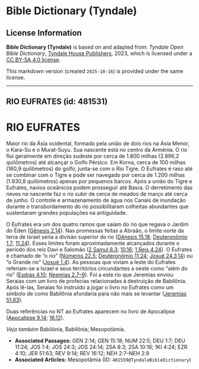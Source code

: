 # Bible Dictionary (Tyndale)

## License Information

**Bible Dictionary (Tyndale)** is based on and adapted from: _Tyndale Open Bible Dictionary_, [Tyndale House Publishers](https://tyndaleopenresources.com/), 2023, which is licensed under a [CC BY-SA 4.0 license](https://creativecommons.org/licenses/by-sa/4.0/legalcode.en).

This markdown version (created `2025-10-16`) is provided under the same license.



--------------------------------

## RIO EUFRATES (id: 481531)

RIO EUFRATES
============

Maior rio da Ásia ocidental, formado pela união de dois rios na Ásia Menor, o Kara\-Su e o Murat\-Suyu. Sua nascente está no centro da Armênia. O rio flui geralmente em direção sudeste por cerca de 1\.800 milhas (2\.896,2 quilômetros) até alcançar o Golfo Pérsico. Em Korna, cerca de 100 milhas (160,9 quilômetros) do golfo, junta\-se com o Rio Tigre. O Eufrates é raso até se combinar com o Tigre e pode ser navegado por cerca de 1\.200 milhas (1\.930,8 quilômetros) apenas por pequenos barcos. Após a união do Tigre e Eufrates, navios oceânicos podem prosseguir até Basra. O derretimento das neves na nascente faz o rio subir de cerca de meados de março até cerca de junho. O controle e armazenamento de água nos Canais de inundação durante o transbordamento do rio possibilitaram colheitas abundantes que sustentaram grandes populações na antiguidade.

O Eufrates era um dos quatro ramos que saíam do rio que regava o Jardim do Éden ([Gênesis 2\.14](https://ref.ly/Gen2:14)). Nas promessas feitas a Abraão, o limite norte da terra de Israel seria a divisão superior do rio ([Gênesis 15\.18](https://ref.ly/Gen15:18); [Deuteronômio 1\.7](https://ref.ly/Deut1:7); [11\.24](https://ref.ly/Deut11:24)). Esses limites foram aproximadamente alcançados durante o período dos reis Davi e Salomão ([2 Samul 8\.3](https://ref.ly/2Sam8:3); [10\.16](https://ref.ly/2Sam10:16); [1 Reis 4\.24](https://ref.ly/1Kgs4:24)). O Eufrates é chamado de “o rio” ([Números 22\.5](https://ref.ly/Num22:5); [Deuteronômio 11\.24](https://ref.ly/Deut11:24); [Josué 24\.3,14](https://ref.ly/Josh24:3,Josh24:14)) ou “o Grande rio” ([Josué 1\.4](https://ref.ly/Josh1:4)). As pessoas que viviam a leste do Eufrates referiam\-se a Israel e seus territórios circundantes a oeste como “além do rio” ([Esdras 4\.10](https://ref.ly/Ezra4:10); [Neemias 2\.7–9](https://ref.ly/Neh2:7-Neh2:9)). Foi a este rio que Jeremias enviou Seraías com um livro de profecias relacionadas à destruição de Babilônia. Após lê\-las, Seraías foi instruído a jogar o livro no Eufrates como um símbolo de como Babilônia afundaria para não mais se levantar ([Jeremias 51\.63](https://ref.ly/Jer51:63)).

Duas referências no NT ao Eufrates aparecem no livro de Apocalipse ([Apocalipse 9\.14](https://ref.ly/Rev9:14); [16\.12](https://ref.ly/Rev16:12)).

*Veja também* Babilônia, Babilônia; Mesopotâmia.

* **Associated Passages:** GEN 2:14; GEN 15:18; NUM 22:5; DEU 1:7; DEU 11:24; JOS 1:4; JOS 24:3; JOS 24:14; 2SA 8:3; 2SA 10:16; 1KI 4:24; EZR 4:10; JER 51:63; REV 9:14; REV 16:12; NEH 2:7–NEH 2:9
* **Associated Articles:** Mesopotâmia (ID: `481559@TyndaleBibleDictionary`)

